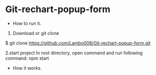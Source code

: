 # Git-rechart-popup-form
 
- How to run it.
 1. Download or git clone

 $ git clone https://github.com/Lambo008/Git-rechart-popup-form.git

 2.start project
 In root directory, open command and run following command:
 npm start

- How it works.
 
